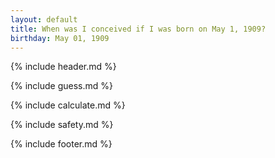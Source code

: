 ```yaml
---
layout: default
title: When was I conceived if I was born on May 1, 1909?
birthday: May 01, 1909
---
```


{% include header.md %}

{% include guess.md %}

{% include calculate.md %}

{% include safety.md %}

{% include footer.md %}



